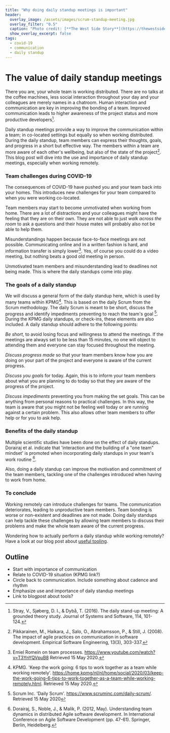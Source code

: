 ```yaml
---
title: "Why doing daily standup meetings is important"
header:
  overlay_image: /assets/images/scrum-standup-meeting.jpg
  overlay_filter: "0.5"
  caption: "Photo credit: [**The West Side Story**](https://thewestsidestory.net/standing-group-meetings-leads-better-work/)"
  show_overlay_excerpt: false
tags:
  - covid-19
  - communication
  - daily standup
---
```


# The value of daily standup meetings

There you are, your whole team is working distributed. There are no talks at the coffee machines, less social
interaction throughout your day and your colleagues are merely names in a chatroom. Human interaction and
communication are key in improving the bonding of a team. Improved communication leads to higher awareness of the
project status and more productive developers[^stray].

Daily standup meetings provide a way to improve the communication within a team; in co-located settings but equally so
when working distributed. During the daily standup, team members can express their thoughts, goals, and progress in a
short but effective way. The members within a team are more aware of each other's wellbeing, but also of the state of
the project[^pikkarainen]. This blog post will dive into the use and importance of daily standup meetings, especially
when working remotely.

### Team challenges during COVID-19
The consequences of COVID-19 have pushed you and your team back into your homes. This introduces new challenges for
your team compared to when you were working co-located.

Team members may start to become unmotivated when working from home. There are a lot of distractions and your
colleagues might have the feeling that they are on their own. They are not able to just *walk across the room* to ask
a questions and their house mates will probably also not be able to help them.

Misunderstandings happen because face-to-face meetings are not possible. Communicating online and in a written fashion
 is hard, and information transfer is simply lower[^romein]. Yes, of course you could do a video meeting, but nothing
 beats a good old meeting in person.

Unmotivated team members and misunderstanding lead to deadlines not being made. This is where the daily standups come
 into play.

### The goals of a daily standup
We will discuss a general form of the daily standup here, which is used by many teams within KPMG[^kpmg]. This is
 based on the daily Scrum from the Scrum methodology. The daily Scrum is meant to be short, discuss the progress and
 identify impediments preventing to reach the team's goal [^daily-scrum]. During the KPMG daily standups, or
 check-ins, these elements are also included. A daily standup should adhere to the following points:

*Be short*, to avoid losing focus and willingness to attend the meetings. If the meetings are always set to be less
 than 15 minutes, no one will object to attending them and everyone can stay focused throughout the meeting.

*Discuss progress made* so that your team members know how you are doing on your part of the project and everyone is
 aware of the current progress.

*Discuss you goals* for today. Again, this is to inform your team members about what you are planning to do today so
 that they are aware of the progress of the project.

*Discuss impediments* preventing you from making the set goals. This can be anything from personal reasons to
 practical challenges. In this way, the team is aware that you might not be feeling well today or are running against
 a certain problem. This also allows other team members to offer help or for you to ask help.

### Benefits of the daily standup
Multiple scientific studies have been done on the effect of daily standups. Dorairaj et al. indicate that 'interaction
and the building of a "one team" mindset' is promoted when incorporating daily standups in your team's work routine
[^dorairaj].

Also, doing a daily standup can improve the motivation and commitment of the team members, tackling one of the
challenges introduced when having to work from home.

### To conclude
Working remotely can introduce challenges for teams. The communication deteriorates, leading to unproductive team
members. Team bonding is worse or non-existent and deadlines are not made. Doing daily standups can help tackle these
challenges by allowing team members to discuss their problems and make the whole team aware of the current progress.

Wondering how to actually perform a daily standup while working remotely? Have a look at our blog post about [useful tooling](https://www.gdse-in-practice.com/tools-for-distributed-communication/).

## Outline
- Start with importance of communication
- Relate to COVID-19 situation (KPMG link?)
- Circle back to communication. Include something about cadence and rhythm
- Emphasize use and importance of daily standup meetings
- Link to blogpost about tools?

[^elsinga-high-performing]: Dianne Elsinga on High Performing teams. https://www.youtube.com/watch?v=BLcqrT6PjjE. Retrieved 23 May 2020.
[^stray]: Stray, V., Sjøberg, D. I., & Dybå, T. (2016). The daily stand-up meeting: A grounded theory study. Journal of Systems and Software, 114, 101-124.
[^pikkarainen]: Pikkarainen, M., Haikara, J., Salo, O., Abrahamsson, P., & Still, J. (2008). The impact of agile practices on communication in software development. Empirical Software Engineering, 13(3), 303-337.
[^romein]: Emiel Romein on team processes. https://www.youtube.com/watch?v=T3YnYQVpuB8 Retrieved 15 May 2020.
[^kpmg]: KPMG. 'Keep the work going: 6 tips to work together as a team while working remotely'. https://home.kpmg/nl/nl/home/social/2020/03/keep-the-work-going-6-tips-to-work-together-as-a-team-while-working-remotely.html. Retrieved 15 May 2020.
[^daily-scrum]: Scrum Inc. 'Daily Scrum'. https://www.scruminc.com/daily-scrum/. Retrieved 15 May 2020
[^dorairaj]: Dorairaj, S., Noble, J., & Malik, P. (2012, May). Understanding team dynamics in distributed Agile software development. In International Conference on Agile Software Development (pp. 47-61). Springer, Berlin, Heidelberg.